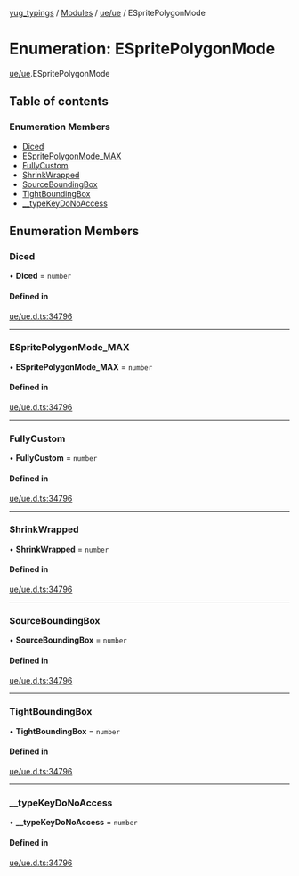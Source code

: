 [yug_typings](../README.md) / [Modules](../modules.md) / [ue/ue](../modules/ue_ue.md) / ESpritePolygonMode

# Enumeration: ESpritePolygonMode

[ue/ue](../modules/ue_ue.md).ESpritePolygonMode

## Table of contents

### Enumeration Members

- [Diced](ue_ue.ESpritePolygonMode.md#diced)
- [ESpritePolygonMode\_MAX](ue_ue.ESpritePolygonMode.md#espritepolygonmode_max)
- [FullyCustom](ue_ue.ESpritePolygonMode.md#fullycustom)
- [ShrinkWrapped](ue_ue.ESpritePolygonMode.md#shrinkwrapped)
- [SourceBoundingBox](ue_ue.ESpritePolygonMode.md#sourceboundingbox)
- [TightBoundingBox](ue_ue.ESpritePolygonMode.md#tightboundingbox)
- [\_\_typeKeyDoNoAccess](ue_ue.ESpritePolygonMode.md#__typekeydonoaccess)

## Enumeration Members

### Diced

• **Diced** = `number`

#### Defined in

[ue/ue.d.ts:34796](https://github.com/YugMetaverse/yug_typings/blob/b7d9b19/ue/ue.d.ts#L34796)

___

### ESpritePolygonMode\_MAX

• **ESpritePolygonMode\_MAX** = `number`

#### Defined in

[ue/ue.d.ts:34796](https://github.com/YugMetaverse/yug_typings/blob/b7d9b19/ue/ue.d.ts#L34796)

___

### FullyCustom

• **FullyCustom** = `number`

#### Defined in

[ue/ue.d.ts:34796](https://github.com/YugMetaverse/yug_typings/blob/b7d9b19/ue/ue.d.ts#L34796)

___

### ShrinkWrapped

• **ShrinkWrapped** = `number`

#### Defined in

[ue/ue.d.ts:34796](https://github.com/YugMetaverse/yug_typings/blob/b7d9b19/ue/ue.d.ts#L34796)

___

### SourceBoundingBox

• **SourceBoundingBox** = `number`

#### Defined in

[ue/ue.d.ts:34796](https://github.com/YugMetaverse/yug_typings/blob/b7d9b19/ue/ue.d.ts#L34796)

___

### TightBoundingBox

• **TightBoundingBox** = `number`

#### Defined in

[ue/ue.d.ts:34796](https://github.com/YugMetaverse/yug_typings/blob/b7d9b19/ue/ue.d.ts#L34796)

___

### \_\_typeKeyDoNoAccess

• **\_\_typeKeyDoNoAccess** = `number`

#### Defined in

[ue/ue.d.ts:34796](https://github.com/YugMetaverse/yug_typings/blob/b7d9b19/ue/ue.d.ts#L34796)
